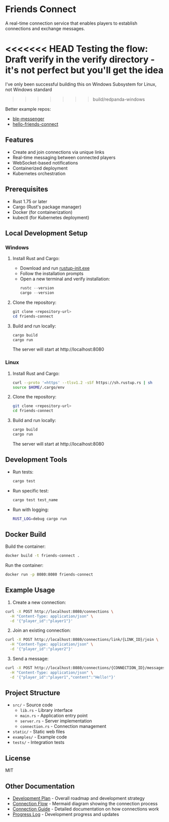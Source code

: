 # Friends Connect

A real-time connection service that enables players to establish connections and exchange messages.

<<<<<<< HEAD
Testing the flow:  Draft verify in the verify directory - it's not perfect but you'll get the idea
=======
I've only been successful building this on Windows Subsystem for Linux, not Windows standard
>>>>>>> build/redpanda-windows

Better example repos:
- [ble-messenger](https://github.com/randallard/ble-messenger)
- [hello-friends-connect](https://github.com/randallard/hello-friends-connect)

## Features

- Create and join connections via unique links
- Real-time messaging between connected players
- WebSocket-based notifications
- Containerized deployment
- Kubernetes orchestration

## Prerequisites

- Rust 1.75 or later
- Cargo (Rust's package manager)
- Docker (for containerization)
- kubectl (for Kubernetes deployment)

## Local Development Setup

### Windows

1. Install Rust and Cargo:
   - Download and run [rustup-init.exe](https://rustup.rs/)
   - Follow the installation prompts
   - Open a new terminal and verify installation:
     ```powershell
     rustc --version
     cargo --version
     ```

2. Clone the repository:
   ```powershell
   git clone <repository-url>
   cd friends-connect
   ```

3. Build and run locally:
   ```powershell
   cargo build
   cargo run
   ```

   The server will start at http://localhost:8080

### Linux

1. Install Rust and Cargo:
   ```bash
   curl --proto '=https' --tlsv1.2 -sSf https://sh.rustup.rs | sh
   source $HOME/.cargo/env
   ```

2. Clone the repository:
   ```bash
   git clone <repository-url>
   cd friends-connect
   ```

3. Build and run locally:
   ```bash
   cargo build
   cargo run
   ```

   The server will start at http://localhost:8080

## Development Tools

- Run tests:
  ```bash
  cargo test
  ```

- Run specific test:
  ```bash
  cargo test test_name
  ```

- Run with logging:
  ```bash
  RUST_LOG=debug cargo run
  ```

## Docker Build

Build the container:
```bash
docker build -t friends-connect .
```

Run the container:
```bash
docker run -p 8080:8080 friends-connect
```

## Example Usage

1. Create a new connection:
```bash
curl -X POST http://localhost:8080/connections \
  -H "Content-Type: application/json" \
  -d '{"player_id":"player1"}'
```

2. Join an existing connection:
```bash
curl -X POST http://localhost:8080/connections/link/{LINK_ID}/join \
  -H "Content-Type: application/json" \
  -d '{"player_id":"player2"}'
```

3. Send a message:
```bash
curl -X POST http://localhost:8080/connections/{CONNECTION_ID}/messages \
  -H "Content-Type: application/json" \
  -d '{"player_id":"player1","content":"Hello!"}'
```

## Project Structure

- `src/` - Source code
  - `lib.rs` - Library interface
  - `main.rs` - Application entry point
  - `server.rs` - Server implementation
  - `connection.rs` - Connection management
- `static/` - Static web files
- `examples/` - Example code
- `tests/` - Integration tests

## License

MIT

## Other Documentation

- [Development Plan](docs/development-plan.md) - Overall roadmap and development strategy
- [Connection Flow](docs/connecting-people-flow.mermaid) - Mermaid diagram showing the connection process 
- [Connection Guide](docs/connecting-to-people.md) - Detailed documentation on how connections work
- [Progress Log](docs/progress.md) - Development progress and updates